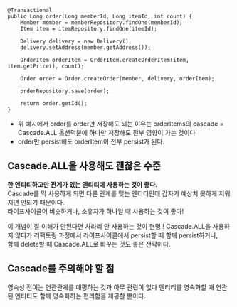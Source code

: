 ```
@Transactional  
public Long order(Long memberId, Long itemId, int count) {  
    Member member = memberRepository.findOne(memberId);  
    Item item = itemRepository.findOne(itemId);  
  
    Delivery delivery = new Delivery();  
    delivery.setAddress(member.getAddress());  
  
    OrderItem orderItem = OrderItem.createOrderItem(item, item.getPrice(), count);  
  
    Order order = Order.createOrder(member, delivery, orderItem);  
  
    orderRepository.save(order);  
  
    return order.getId();  
}
```
- 위 예시에서 order를 order만 저장해도 되는 이유는 orderItems의 cascade = Cascade.ALL 옵션덕분에 하나만 저장해도 전부 영향이 가는 것이다
- order만 persist해도 orderItem이 전부 persist가 된다.  

## Cascade.ALL을 사용해도 괜찮은 수준
**한 엔티티하고만 관계가 있는 엔티티에 사용하는 것이 좋다.**  
Cascade를 막 사용하게 되면 다른 관계를 맺는 엔티티인데 갑자기 예상치 못하게 지워지면 안되기 때문이다.  
라이프사이클이 비슷하거나, 소유자가 하나일 때 사용하는 것이 좋다!

이 개념이 잘 이해가 안된다면 차라리 안 사용하는 것이 현명 ! 
Cascade.ALL을 사용하지 않다가 리팩토링 과정에서 라이프사이클에서 persist할 때 함께 persist하거나,  
함께 delete할 때 Cascade.ALL로 바꾸는 것도 좋은 전략이다.  

## Cascade를 주의해야 할 점
영속성 전이는 연관관계를 매핑하는 것과 아무 관련이 없다
엔티티를 영속화할 때 연관된 엔티티도 함께 영속화하는 편리함을 제공할 뿐이다.
